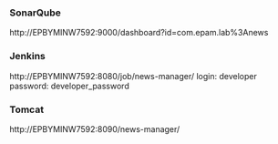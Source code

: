 ### SonarQube
http://EPBYMINW7592:9000/dashboard?id=com.epam.lab%3Anews
### Jenkins
http://EPBYMINW7592:8080/job/news-manager/
login: developer
password: developer_password
### Tomcat
http://EPBYMINW7592:8090/news-manager/